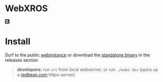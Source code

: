 # WebXROS

<img src='src/assets/webxros.svg'/>

# Install 

Surf to the public [webinstance](https://) or download the [standalone binary](https://) in the releases section 

> <b>developers:</b> run `src` from local webserver, or run `./make dev` (spins up a [redbean.com](https://redbean.dev) https-server)
